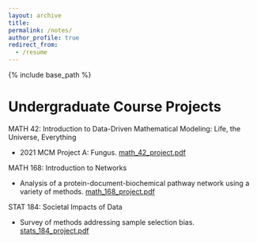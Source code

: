 ```yaml
---
layout: archive
title:
permalink: /notes/
author_profile: true
redirect_from:
  - /resume
---
```


{% include base_path %}

# Undergraduate Course Projects

MATH 42: Introduction to Data-Driven Mathematical Modeling: Life, the Universe, Everything

* 2021 MCM Project A: Fungus. [math_42_project.pdf](https://github.com/ethanjyoung/ethanjyoung.github.io/files/9989451/math_42_project.pdf)


MATH 168: Introduction to Networks

* Analysis of a protein-document-biochemical pathway network using a variety of methods. [math_168_project.pdf](https://github.com/ethanjyoung/ethanjyoung.github.io/files/9989458/math_168_project.pdf)


STAT 184: Societal Impacts of Data

* Survey of methods addressing sample selection bias. [stats_184_project.pdf](https://github.com/ethanjyoung/ethanjyoung.github.io/files/9989459/stats_184_project.pdf)



